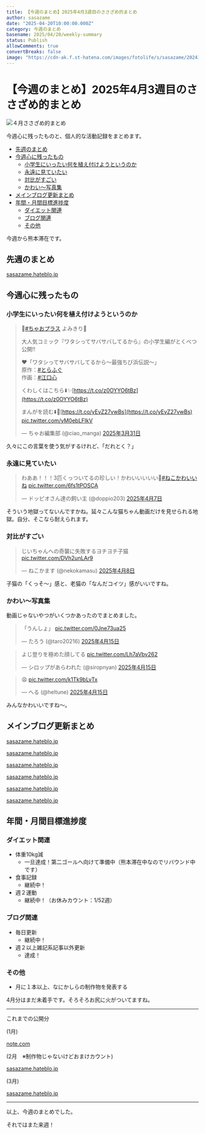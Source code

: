 ```yaml
---
title: 【今週のまとめ】2025年4月3週目のささざめ的まとめ
author: sasazame
date: "2025-04-20T10:00:00.000Z"
category: 今週のまとめ
basename: 2025/04/20/weekly-summary
status: Publish
allowComments: true
convertBreaks: false
image: "https://cdn-ak.f.st-hatena.com/images/fotolife/s/sasazame/20241121/20241121212809.png"
---
```

# 【今週のまとめ】2025年4月3週目のささざめ的まとめ

![４月ささざめ的まとめ](https://cdn-ak.f.st-hatena.com/images/fotolife/s/sasazame/20241121/20241121212809.png)

今週心に残ったものと、個人的な活動記録をまとめます。

<!-- Extended Body -->

-   [先週のまとめ](#先週のまとめ)
-   [今週心に残ったもの](#今週心に残ったもの)
    -   [小学生にいったい何を植え付けようというのか](#小学生にいったい何を植え付けようというのか)
    -   [永遠に見ていたい](#永遠に見ていたい)
    -   [対比がすごい](#対比がすごい)
    -   [かわい～写真集](#かわい写真集)
-   [メインブログ更新まとめ](#メインブログ更新まとめ)
-   [年間・月間目標進捗度](#年間月間目標進捗度)
    -   [ダイエット関連](#ダイエット関連)
    -   [ブログ関連](#ブログ関連)
    -   [その他](#その他)

今週から熊本滞在です。

## 先週のまとめ

[sasazame.hateblo.jp](https://sasazame.hateblo.jp/entry/2025/04/13/this-week-summary)

## 今週心に残ったもの

### 小学生にいったい何を植え付けようというのか

> 🌸[#ちゃおプラス](https://twitter.com/hashtag/%E3%81%A1%E3%82%83%E3%81%8A%E3%83%97%E3%83%A9%E3%82%B9?src=hash&ref_src=twsrc%5Etfw) よみきり🌸  
>   
> 大人気コミック『ワタシってサバサバしてるから』の小学生編がとくべつ公開‼️  
>   
> ❤️「ワタシってサバサバしてるから～最強ちび浜伝説～」  
> 原作：[#とらふぐ](https://twitter.com/hashtag/%E3%81%A8%E3%82%89%E3%81%B5%E3%81%90?src=hash&ref_src=twsrc%5Etfw)  
> 作画：[#江口心](https://twitter.com/hashtag/%E6%B1%9F%E5%8F%A3%E5%BF%83?src=hash&ref_src=twsrc%5Etfw)  
>   
> くわしくはこちら⬇️✨️[https://t.co/z0OYYO6tBz](https://t.co/z0OYYO6tBz)  
>   
> まんがを読む⬇️👀[https://t.co/yEvZ27vwBs](https://t.co/yEvZ27vwBs) [pic.twitter.com/yM0ebLFIkV](https://t.co/yM0ebLFIkV)
> 
> — ちゃお編集部 (@ciao\_manga) [2025年3月31日](https://twitter.com/ciao_manga/status/1906542480746823746?ref_src=twsrc%5Etfw)

久々にこの言葉を使う気がするけれど、「だれとく？」

### 永遠に見ていたい

> わああ！！！3匹くっついてるの珍しい！かわいいいいい🤢[#ねこかわいいね](https://twitter.com/hashtag/%E3%81%AD%E3%81%93%E3%81%8B%E3%82%8F%E3%81%84%E3%81%84%E3%81%AD?src=hash&ref_src=twsrc%5Etfw) [pic.twitter.com/6fs1tPOSCA](https://t.co/6fs1tPOSCA)
> 
> — ドッピオさん達の飼い主 (@doppio203) [2025年4月7日](https://twitter.com/doppio203/status/1909136095738208525?ref_src=twsrc%5Etfw)

そういう地獄ってないんですかね。延々こんな猫ちゃん動画だけを見せられる地獄。自分、そこなら耐えられます。

### 対比がすごい

> じいちゃんへの奇襲に失敗するヨチヨチ子猫 [pic.twitter.com/DVh2unLAr9](https://t.co/DVh2unLAr9)
> 
> — ねこかます (@nekokamasu) [2025年4月8日](https://twitter.com/nekokamasu/status/1909609815602512066?ref_src=twsrc%5Etfw)

子猫の「くっそ～」感と、老猫の「なんだコイツ」感がいいですね。

### かわい～写真集

動画じゃないやつがいくつかあったのでまとめました。

> 「うんしょ」 [pic.twitter.com/0Jne73ua25](https://t.co/0Jne73ua25)
> 
> — たろう (@taro20216) [2025年4月15日](https://twitter.com/taro20216/status/1912114411004969081?ref_src=twsrc%5Etfw)

> よじ登りを極めた顔してる [pic.twitter.com/Lh7aVbv262](https://t.co/Lh7aVbv262)
> 
> — シロップがあらわれた (@siropnyan) [2025年4月15日](https://twitter.com/siropnyan/status/1912099001828253817?ref_src=twsrc%5Etfw)

> 😩 [pic.twitter.com/k1Tk9bLvTx](https://t.co/k1Tk9bLvTx)
> 
> — へる (@heltune) [2025年4月15日](https://twitter.com/heltune/status/1912287006056673283?ref_src=twsrc%5Etfw)

みんなかわいいですね～。

## メインブログ更新まとめ

[sasazame.hateblo.jp](https://sasazame.hateblo.jp/entry/2025/04/14/bigkansha)

[sasazame.hateblo.jp](https://sasazame.hateblo.jp/entry/2025/04/15/inscryption-review)

[sasazame.hateblo.jp](https://sasazame.hateblo.jp/entry/2025/04/16/essay)

[sasazame.hateblo.jp](https://sasazame.hateblo.jp/entry/2025/04/17/diet-goal-achieved)

[sasazame.hateblo.jp](https://sasazame.hateblo.jp/entry/2025/04/18/204032)

[sasazame.hateblo.jp](https://sasazame.hateblo.jp/entry/2025/04/19/230738)

  

## 年間・月間目標進捗度

### ダイエット関連

-   体重10kg減
    -   一旦達成！第二ゴールへ向けて準備中（熊本滞在中なのでリバウンド中です）
-   食事記録
    -   継続中！
-   週２運動
    -   継続中！（お休みカウント：1/52週）

### ブログ関連

-   毎日更新
    -   継続中！
-   週２以上雑記系記事以外更新
    -   達成！

### その他

-   月に１本以上、なにかしらの制作物を発表する

4月分はまだ未着手です。そろそろお尻に火がついてますね。

* * *

これまでの公開分

(1月)

[note.com](https://note.com/sasazame/n/n9521dd5c5cb8)

(2月　※制作物じゃないけどおまけカウント)

[sasazame.hateblo.jp](https://sasazame.hateblo.jp/entry/2025/02/24/141222)

(3月)

[sasazame.hateblo.jp](https://sasazame.hateblo.jp/entry/2025/03/31/232454)

* * *

以上、今週のまとめでした。

それではまた来週！